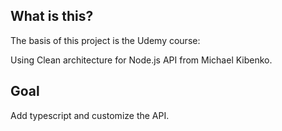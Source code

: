 ## What is this?

The basis of this project is the Udemy course:

Using Clean architecture for Node.js API from Michael Kibenko.

## Goal

Add typescript and customize the API.
